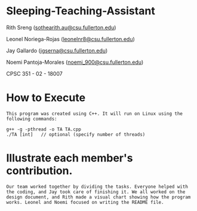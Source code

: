 # Sleeping-Teaching-Assistant

Rith Sreng (sothearith.au@csu.fullerton.edu)

Leonel Noriega-Rojas (leonelnr8@csu.fullerton.edu)

Jay Gallardo (jgserna@csu.fullerton.edu)

Noemi Pantoja-Morales (noemi_900@csu.fullerton.edu)

CPSC 351 - 02 - 18007

# How to Execute
    This program was created using C++. It will run on Linux using the following commands:

    g++ -g -pthread -o TA TA.cpp
    ./TA [int]   // optional (specify number of threads)
    
# Illustrate each member's contribution. 
    Our team worked together by dividing the tasks. Everyone helped with the coding, and Jay took care of finishing it. We all worked on the design document, and Rith made a visual chart showing how the program works. Leonel and Noemi focused on writing the README file.
